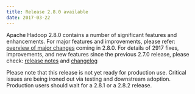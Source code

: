 ```yaml
---
title: Release 2.8.0 available
date: 2017-03-22
---
```

<!---
  Licensed under the Apache License, Version 2.0 (the "License");
  you may not use this file except in compliance with the License.
  You may obtain a copy of the License at

   http://www.apache.org/licenses/LICENSE-2.0

  Unless required by applicable law or agreed to in writing, software
  distributed under the License is distributed on an "AS IS" BASIS,
  WITHOUT WARRANTIES OR CONDITIONS OF ANY KIND, either express or implied.
  See the License for the specific language governing permissions and
  limitations under the License. See accompanying LICENSE file.
-->

Apache Hadoop 2.8.0 contains a number of significant features and enhancements. For major features and improvements, please refer: [overview of major changes](http://hadoop.apache.org/docs/r2.8.0/index.html) coming in 2.8.0. For details of 2917 fixes, improvements, and new features since the previous 2.7.0 release, please check: [release notes](http://hadoop.apache.org/docs/r2.8.0/hadoop-project-dist/hadoop-commonreleasenotes.html) and [changelog](http://hadoop.apache.org/docs/r2.8.0/hadoop-project-dist/hadoop-common/CHANGES.txt)

Please note that this release is not yet ready for production use. Critical issues are being ironed out via testing and downstream adoption. Production users should wait for a 2.8.1 or a 2.8.2 release.
